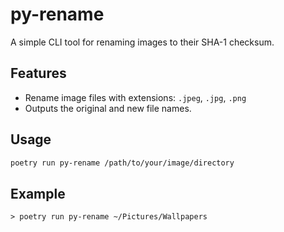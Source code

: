 # py-rename

A simple CLI tool for renaming images to their SHA-1 checksum.

## Features

- Rename image files with extensions: `.jpeg`, `.jpg`, `.png`
- Outputs the original and new file names.

## Usage

```sh
poetry run py-rename /path/to/your/image/directory
```

## Example

```
> poetry run py-rename ~/Pictures/Wallpapers

```

